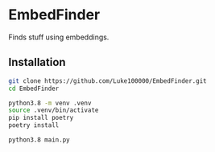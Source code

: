 # EmbedFinder

Finds stuff using embeddings.

## Installation

```bash
git clone https://github.com/Luke100000/EmbedFinder.git
cd EmbedFinder

python3.8 -m venv .venv
source .venv/bin/activate
pip install poetry
poetry install

python3.8 main.py
```